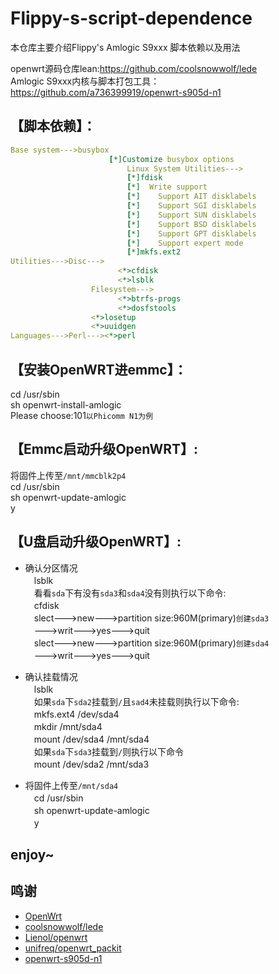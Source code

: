 # Flippy-s-script-dependence
本仓库主要介绍Flippy's Amlogic S9xxx 脚本依赖以及用法

openwrt源码仓库lean:https://github.com/coolsnowwolf/lede  
Amlogic S9xxx内核与脚本打包工具：https://github.com/a736399919/openwrt-s905d-n1  

## 【脚本依赖】：

```yaml
Base system--->busybox  
                      [*]Customize busybox options  
                          Linux System Utilities--->  
                          [*]fdisk  
                          [*]  Write support  
                          [*]    Support AIT disklabels  
                          [*]    Support SGI disklabels  
                          [*]    Support SUN disklabels  
                          [*]    Support BSD disklabels  
                          [*]    Support GPT disklabels  
                          [*]    Support expert mode  
                          [*]mkfs.ext2  
Utilities--->Disc--->  
                        <*>cfdisk  
                        <*>lsblk  
                  Filesystem--->  
                        <*>btrfs-progs  
                        <*>dosfstools         
                  <*>losetup  
                  <*>uuidgen  
Languages--->Perl---><*>perl  
```

## 【安装OpenWRT进emmc】：

cd /usr/sbin  
sh openwrt-install-amlogic  
Please choose:101`以Phicomm N1为例` 

## 【Emmc启动升级OpenWRT】:

将固件上传至`/mnt/mmcblk2p4`  
cd /usr/sbin  
sh openwrt-update-amlogic  
y  

## 【U盘启动升级OpenWRT】:

* 确认分区情况  
　lsblk  
　看看`sda`下有没有`sda3`和`sda4`没有则执行以下命令:  
　cfdisk  
　slect--->new--->partition size:960M(primary)`创建sda3`  
　--->writ--->yes--->quit  
　slect--->new--->partition size:960M(primary)`创建sda4`  
　--->writ--->yes--->quit  
             
* 确认挂载情况  
　lsblk  
　如果`sda`下`sda2`挂载到`/`且`sad4`未挂载则执行以下命令:  
　mkfs.ext4 /dev/sda4  
　mkdir /mnt/sda4  
　mount /dev/sda4 /mnt/sda4  
　如果`sda`下`sda3`挂载到`/`则执行以下命令  
　mount /dev/sda2 /mnt/sda3  
      
* 将固件上传至`/mnt/sda4`  
　cd /usr/sbin  
　sh openwrt-update-amlogic  
　y  
   
## enjoy~
 
## 鸣谢

- [OpenWrt](https://github.com/openwrt/openwrt)
- [coolsnowwolf/lede](https://github.com/coolsnowwolf/lede)
- [Lienol/openwrt](https://github.com/Lienol/openwrt)
- [unifreq/openwrt_packit](https://github.com/unifreq/openwrt_packit)
- [openwrt-s905d-n1](https://github.com/a736399919/openwrt-s905d-n1)
